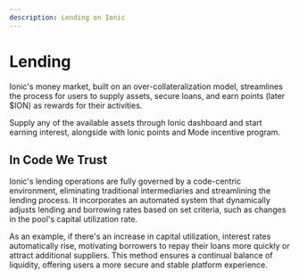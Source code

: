 ```yaml
---
description: Lending on Ionic
---
```


# Lending

Ionic's money market, built on an over-collateralization model, streamlines the process for users to supply assets, secure loans, and earn points (later $ION) as rewards for their activities.

Supply any of the available assets through Ionic dashboard and start earning interest, alongside with Ionic points and Mode incentive program.

## In Code We Trust

Ionic's lending operations are fully governed by a code-centric environment, eliminating traditional intermediaries and streamlining the lending process. It incorporates an automated system that dynamically adjusts lending and borrowing rates based on set criteria, such as changes in the pool's capital utilization rate.&#x20;

As an example, if there's an increase in capital utilization, interest rates automatically rise, motivating borrowers to repay their loans more quickly or attract additional suppliers. This method ensures a continual balance of liquidity, offering users a more secure and stable platform experience.
